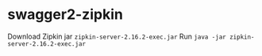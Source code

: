 # swagger2-zipkin

Download Zipkin jar `zipkin-server-2.16.2-exec.jar`
Run `java -jar zipkin-server-2.16.2-exec.jar`